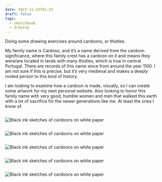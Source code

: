 ```yaml
---
date: 2023-11-23T01:23
draft: false
tags:
  - sketchbook
  - drawing
---
```

Doing some drawing exercises around cardoons, or thistles.

My family name is Cardoso, and it’s a name derived from the cardoon significance, where this family crest has a cardoon on it and means they were/are located in lands with many thistles, which is true in central Portugal. There are records of this name since from around the year 1100. I am not sure if this is precise, but it’s very medieval and makes a deeply rooted person to this kind of history.

I am looking to examine how a cardoon is made, visually, so I can create some artwork for my next personal website. Also looking to honor this family name with very good, humble women and men that walked this earth with a lot of sacrifice for the newer generations like me. At least the ones I know of.

<div style="display: flex; flex-wrap: wrap; margin-right: -10px"><div style="display: inline-block; flex: 1 1 365px; margin-right: 10px">

![Black ink sketches of cardoons on white paper](../attachment/vsc-paste/2023112313-231123133131.png)

</div><div style="display: inline-block; flex: 1 1 365px; margin-right: 10px">

![Black ink sketches of cardoons on white paper](../attachment/vsc-paste/2023112313-231123133142.png)

</div><div style="display: inline-block; flex: 1 1 365px; margin-right: 10px">

![Black ink sketches of cardoons on white paper](../attachment/vsc-paste/2023112313-231123133201.png)

</div><div style="display: inline-block; flex: 1 1 365px; margin-right: 10px">

![Black ink sketches of cardoons on white paper](../attachment/vsc-paste/2023112313-231123133213.png)

</div><div style="display: inline-block; flex: 1 1 365px; margin-right: 10px">

![Black ink sketches of cardoons on white paper](../attachment/vsc-paste/2023112313-231123133318.png)

</div></div>